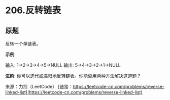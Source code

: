 # 206.反转链表

## 原题

反转一个单链表。

**示例**:

输入: 1->2->3->4->5->NULL
输出: 5->4->3->2->1->NULL

**进阶**:
你可以迭代或递归地反转链表。你能否用两种方法解决这道题？

来源：力扣（LeetCode）
[链接：https://leetcode-cn.com/problems/reverse-linked-list](https://leetcode-cn.com/problems/reverse-linked-list)
